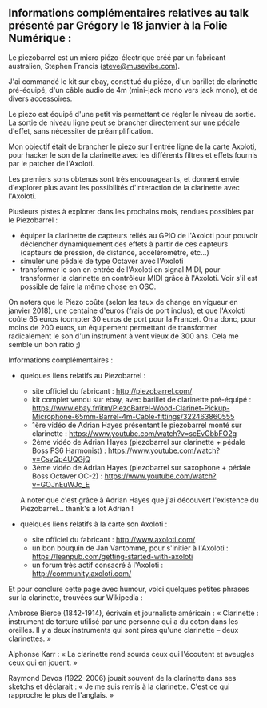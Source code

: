 Informations complémentaires relatives au talk présenté par Grégory le 18 janvier à la Folie Numérique :
------------

Le piezobarrel est un micro piézo-électrique créé par un fabricant australien, Stephen Francis (steve@musevibe.com).

J'ai commandé le kit sur ebay, constitué du piézo, d'un barillet de clarinette pré-équipé, d'un câble audio de 4m
(mini-jack mono vers jack mono), et de divers accessoires.

Le piezo est équipé d'une petit vis permettant de régler le niveau de sortie. 
La sortie de niveau ligne peut se brancher directement sur une pédale d'effet, sans nécessiter de 
préamplification. 

Mon objectif était de brancher le piezo sur l'entrée ligne de la carte Axoloti, pour hacker le 
son de la clarinette avec les différents filtres et effets fournis par le patcher de l'Axoloti.

Les premiers sons obtenus sont très encourageants, et donnent envie d'explorer plus avant les possibilités 
d'interaction de la clarinette avec l'Axoloti.

Plusieurs pistes à explorer dans les prochains mois, rendues possibles par le Piezobarrel :
- équiper la clarinette de capteurs reliés au GPIO de l'Axoloti pour pouvoir déclencher dynamiquement
   des effets à partir de ces capteurs (capteurs de pression, de distance, accéléromètre, etc...)
- simuler une pédale de type Octaver avec l'Axoloti 
- transformer le son en entrée de l'Axoloti en signal MIDI, pour transformer la clarinette en contrôleur MIDI 
   grâce à l'Axoloti. Voir s'il est possible de faire la même chose en OSC.

On notera que le Piezo coûte (selon les taux de change en vigueur en janvier 2018), une centaine d'euros 
(frais de port inclus), et que l'Axoloti coûte 65 euros (compter 30 euros de port pour la France). 
On a donc, pour moins de 200 euros, un équipement permettant de transformer radicalement le son d'un instrument
à vent vieux de 300 ans. Cela me semble un bon ratio ;)


Informations complémentaires :

- quelques liens relatifs au Piezobarrel :
    * site officiel du fabricant : 
           http://piezobarrel.com/
    * kit complet vendu sur ebay, avec barillet de clarinette pré-équipé : 
           https://www.ebay.fr/itm/PiezoBarrel-Wood-Clarinet-Pickup-Microphone-65mm-Barrel-4m-Cable-fittings/322463860555
    * 1ère vidéo de Adrian Hayes présentant le piezobarrel monté sur clarinette : 
           https://www.youtube.com/watch?v=scEvGbbFO2g
    * 2ème vidéo de Adrian Hayes (piezobarrel sur clarinette + pédale Boss PS6 Harmonist) : 
           https://www.youtube.com/watch?v=CsvQp4UQGjQ
    * 3ème vidéo de Adrian Hayes (piezobarrel sur saxophone + pédale Boss Octaver OC-2) :
           https://www.youtube.com/watch?v=GOJnEuWJc_E
    
    A noter que c'est grâce à Adrian Hayes que j'ai découvert l'existence du Piezobarrel... thank's a lot Adrian !
 
 - quelques liens relatifs à la carte son Axoloti :
    * site officiel du fabricant :
           http://www.axoloti.com/
    * un bon bouquin de Jan Vantomme, pour s'initier à l'Axoloti :
           https://leanpub.com/getting-started-with-axoloti
    * un forum très actif consacré à l'Axoloti :
           http://community.axoloti.com/


Et pour conclure cette page avec humour, voici quelques petites phrases sur la clarinette, trouvées sur Wikipedia :

Ambrose Bierce (1842-1914), écrivain et journaliste américain :
    « Clarinette : instrument de torture utilisé par une personne qui a du coton dans les oreilles.
    Il y a deux instruments qui sont pires qu'une clarinette – deux clarinettes. »

Alphonse Karr : 
    « La clarinette rend sourds ceux qui l'écoutent et aveugles ceux qui en jouent. »

Raymond Devos (1922–2006) jouait souvent de la clarinette dans ses sketchs et déclarait :
    « Je me suis remis à la clarinette. C'est ce qui rapproche le plus de l'anglais. »
        
